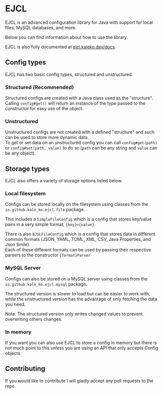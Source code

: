 # EJCL

EJCL is an advanced configuration library for Java with support for local files, MySQL databases, and more.

Below you can find information about how to use the library.

EJCL is also fully documented at [ejcl.kaleko.dev/docs](https://ejcl.kaleko.dev/docs/).

## Config types

EJCL has two basic config types, structured and unstructured.

### Structured (Recommended)

Structured configs are created with a Java class used as the "structure".\
Calling `config#get()` will return an instance of the type passed to the constructor for easy use of the object.

### Unstructured

Unstructured configs are not created with a defined "structure" and such can be used to store more dynamic data.\
To get or set data on an unstructured config you can call `config#get(path)` or `config#set(path, value)` to do so (`path` can be any string and `value` can be any object).

## Storage types

EJCL also offers a variety of storage options listed below.

### Local filesystem

Configs can be stored locally on the filesystem using classes from the `io.github.kale_ko.ejcl.file` package.

This includes a `SimpleFileConfig` which is a config that stores key/value pairs in a very simple format, `{key}={value}`.

There is also `BJSLFileConfig` which is a config that stores data in different common formats (JSON, YAML, TOML, XML, CSV, Java Properties, and Json Smile)\
Each of these different formats can be used by passing their respective parsers to the constructor `{format}Parser`

### MySQL Server

Configs can also be stored on a MySQL server using classes from the `io.github.kale_ko.ejcl.mysql` package.

The structured version is slower to load but can be easier to work with, while the unstructured version has the advantage of only fetching the data you need.

Note: The structured version only writes changed values to prevent overwriting others changes.

### In memory

If you want you can also use EJCL to store a config in memory but there is not much point to this unless you are using an API that only accepts Config objects.

## Contributing

If you would like to contribute I will gladly accept any pull requests to the repo.